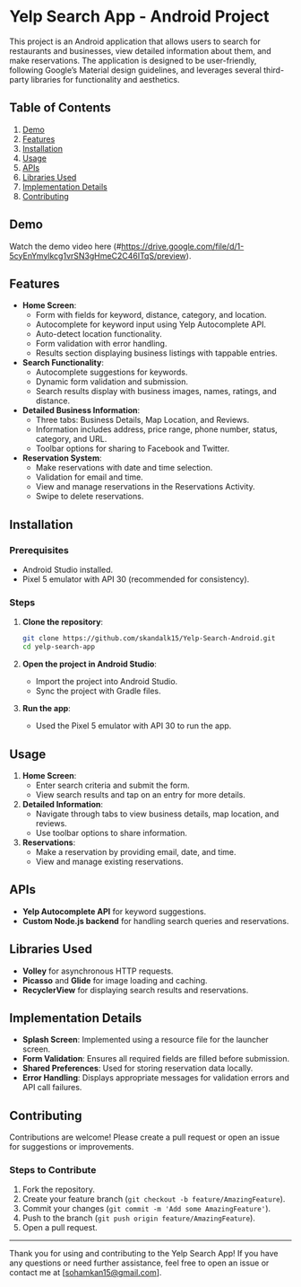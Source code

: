 # Yelp Search App - Android Project

This project is an Android application that allows users to search for restaurants and businesses, view detailed information about them, and make reservations. The application is designed to be user-friendly, following Google’s Material design guidelines, and leverages several third-party libraries for functionality and aesthetics.

## Table of Contents

1. [Demo](#demo)
2. [Features](#features)
3. [Installation](#installation)
4. [Usage](#usage)
5. [APIs](#apis)
6. [Libraries Used](#libraries-used)
7. [Implementation Details](#implementation-details)
8. [Contributing](#contributing)

## Demo
Watch the demo video here (#https://drive.google.com/file/d/1-5cyEnYmylkcg1vrSN3gHmeC2C46ITqS/preview).

## Features

- **Home Screen**: 
  - Form with fields for keyword, distance, category, and location.
  - Autocomplete for keyword input using Yelp Autocomplete API.
  - Auto-detect location functionality.
  - Form validation with error handling.
  - Results section displaying business listings with tappable entries.
- **Search Functionality**:
  - Autocomplete suggestions for keywords.
  - Dynamic form validation and submission.
  - Search results display with business images, names, ratings, and distance.
- **Detailed Business Information**:
  - Three tabs: Business Details, Map Location, and Reviews.
  - Information includes address, price range, phone number, status, category, and URL.
  - Toolbar options for sharing to Facebook and Twitter.
- **Reservation System**:
  - Make reservations with date and time selection.
  - Validation for email and time.
  - View and manage reservations in the Reservations Activity.
  - Swipe to delete reservations.

## Installation

### Prerequisites

- Android Studio installed.
- Pixel 5 emulator with API 30 (recommended for consistency).

### Steps

1. **Clone the repository**:
   ```bash
   git clone https://github.com/skandalk15/Yelp-Search-Android.git
   cd yelp-search-app
   ```

2. **Open the project in Android Studio**:
   - Import the project into Android Studio.
   - Sync the project with Gradle files.

3. **Run the app**:
   - Used the Pixel 5 emulator with API 30 to run the app.

## Usage

1. **Home Screen**:
   - Enter search criteria and submit the form.
   - View search results and tap on an entry for more details.
2. **Detailed Information**:
   - Navigate through tabs to view business details, map location, and reviews.
   - Use toolbar options to share information.
3. **Reservations**:
   - Make a reservation by providing email, date, and time.
   - View and manage existing reservations.

## APIs

- **Yelp Autocomplete API** for keyword suggestions.
- **Custom Node.js backend** for handling search queries and reservations.

## Libraries Used

- **Volley** for asynchronous HTTP requests.
- **Picasso** and **Glide** for image loading and caching.
- **RecyclerView** for displaying search results and reservations.

## Implementation Details

- **Splash Screen**: Implemented using a resource file for the launcher screen.
- **Form Validation**: Ensures all required fields are filled before submission.
- **Shared Preferences**: Used for storing reservation data locally.
- **Error Handling**: Displays appropriate messages for validation errors and API call failures.

## Contributing

Contributions are welcome! Please create a pull request or open an issue for suggestions or improvements.

### Steps to Contribute

1. Fork the repository.
2. Create your feature branch (`git checkout -b feature/AmazingFeature`).
3. Commit your changes (`git commit -m 'Add some AmazingFeature'`).
4. Push to the branch (`git push origin feature/AmazingFeature`).
5. Open a pull request.

---
Thank you for using and contributing to the Yelp Search App! If you have any questions or need further assistance, feel free to open an issue or contact me at [sohamkan15@gmail.com].
